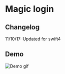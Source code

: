# Magic login

## Changelog
11/10/17: Updated for swift4

## Demo
![Demo gif](https://github.com/arnaud512/MagicLoginSwift3/raw/master/demo.gif)
